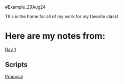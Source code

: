 #Example_29Aug24

This is the home for all of my work for my favorite class!

# Here are my notes from:

 [Day 1](https://github.com/Salil1129/Example29Aug24/blob/main/Scripts/template.sbatch.sh)


## Scripts


[Proposal](https://github.com/Salil1129/BIOL7263/blob/main/class_presentation/Salil%20Jindal's%20Research%20proposal.pdf)








